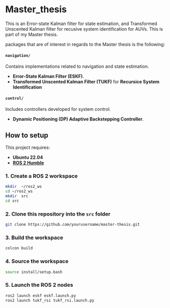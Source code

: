 # Master_thesis
This is an Error-state Kalman filter for state estimation, and Transformed Unscented Kalman filter for recusive system identification for AUVs. This is part of my Master thesis.  



packages that are of interest in regards to the Master thesis is the following:

#### `navigation/`
Contains implementations related to navigation and state estimation.
- **Error-State Kalman Filter (ESKF)**.
- **Transformed Unscented Kalman Filter (TUKF)** for **Recursice System Identification**

#### `control/`
Includes controllers developed for system control.
- **Dynamic Positioning (DP) Adaptive Backstepping Controller**.


## How to setup 

This project requires:

- **Ubuntu 22.04**
- **[ROS 2 Humble]([https://docs.ros.org/en/humble/index.html])**

### 1. Create a ROS 2 workspace

```bash
mkdir  ~/ros2_ws
cd ~/ros2_ws
mkdir  src
cd src
```

### 2. Clone this repository into the `src` folder
```bash
git clone https://github.com/yourusername/master-thesis.git
```

### 3. Build the workspace
```bash
colcon build
```

### 4. Source the workspace
```bash
source install/setup.bash
```

### 5. Launch the ROS 2 nodes
```bash
ros2 launch eskf eskf.launch.py
ros2 launch tukf_rsi tukf_rsi.launch.py
```
